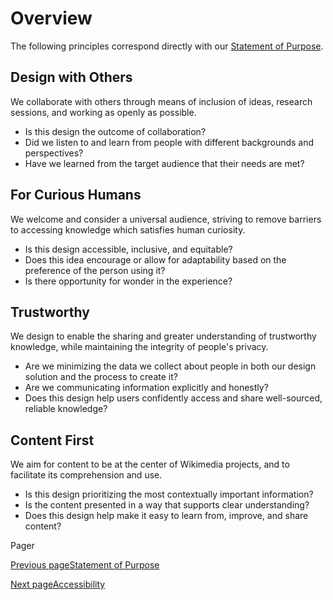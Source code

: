 # Overview [​](#overview)

The following principles correspond directly with our [Statement of Purpose](./statement-of-purpose.html).

## Design with Others [​](#design-with-others)

We collaborate with others through means of inclusion of ideas, research sessions, and working as openly as possible.

*   Is this design the outcome of collaboration?
*   Did we listen to and learn from people with different backgrounds and perspectives?
*   Have we learned from the target audience that their needs are met?

## For Curious Humans [​](#for-curious-humans)

We welcome and consider a universal audience, striving to remove barriers to accessing knowledge which satisfies human curiosity.

*   Is this design accessible, inclusive, and equitable?
*   Does this idea encourage or allow for adaptability based on the preference of the person using it?
*   Is there opportunity for wonder in the experience?

## Trustworthy [​](#trustworthy)

We design to enable the sharing and greater understanding of trustworthy knowledge, while maintaining the integrity of people's privacy.

*   Are we minimizing the data we collect about people in both our design solution and the process to create it?
*   Are we communicating information explicitly and honestly?
*   Does this design help users confidently access and share well-sourced, reliable knowledge?

## Content First [​](#content-first)

We aim for content to be at the center of Wikimedia projects, and to facilitate its comprehension and use.

*   Is this design prioritizing the most contextually important information?
*   Is the content presented in a way that supports clear understanding?
*   Does this design help make it easy to learn from, improve, and share content?

Pager

[Previous pageStatement of Purpose](/codex/main/style-guide/statement-of-purpose.html)

[Next pageAccessibility](/codex/main/style-guide/accessibility.html)
